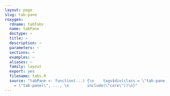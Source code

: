 ```yaml
---
layout: page
slug: tab-pane
roxygen:
  rdname: tabTabs
  name: tabPane
  doctype: ~
  title: ~
  description: ~
  parameters: ~
  sections: ~
  examples: ~
  aliases: ~
  family: layout
  export: yes
  filename: tabs.R
  source: "tabPane <- function(...) {\n    tags$div(class = \"tab-pane fade\", role
    = \"tab-panel\", ..., \n        include(\"core\"))\n}"
---
```


